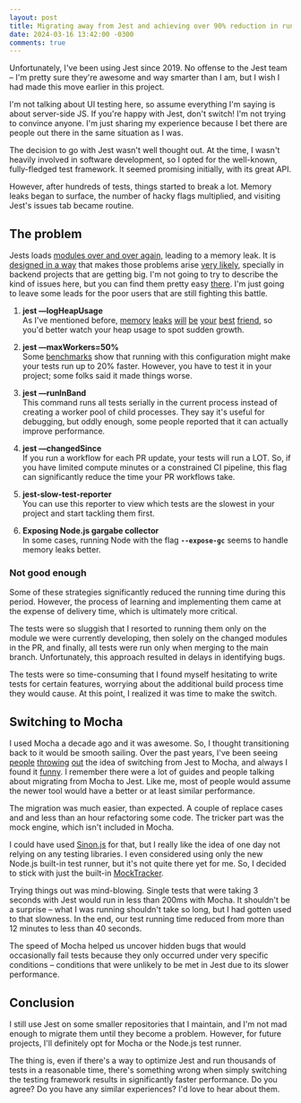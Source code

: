 ```yaml
---
layout: post
title: Migrating away from Jest and achieving over 90% reduction in running time
date: 2024-03-16 13:42:00 -0300
comments: true
---
```


Unfortunately, I've been using Jest since 2019. No offense to the Jest team – I'm pretty sure they're awesome and way smarter than I am, but I wish I had made this move earlier in this project.

I'm not talking about UI testing here, so assume everything I'm saying is about server-side JS. If you're happy with Jest, don't switch! I'm not trying to convince anyone. I'm just sharing my experience because I bet there are people out there in the same situation as I was.

The decision to go with Jest wasn't well thought out. At the time, I wasn't heavily involved in software development, so I opted for the well-known, fully-fledged test framework. It seemed promising initially, with its great API.

However, after hundreds of tests, things started to break a lot. Memory leaks began to surface, the number of hacky flags multiplied, and visiting Jest's issues tab became routine.

## The problem

Jests loads [modules over and over again,](https://github.com/jestjs/jest/issues/10550) leading to a memory leak. It is [designed in a way](https://chanind.github.io/javascript/2019/10/12/jest-tests-memory-leak.html) that makes those problems arise [very likely](https://github.com/jestjs/jest/issues/6814), specially in backend projects that are getting big. I'm not going to try to describe the kind of issues here, but you can find them pretty easy [there](https://github.com/search?q=repo%3Ajestjs%2Fjest+memory&type=issues). I'm just going to leave some leads for the poor users that are still fighting this battle.

1. **jest —logHeapUsage**
\
As I've mentioned before, [memory](https://github.com/jaredjj3/jest-memory-leak-demo) [leaks](https://github.com/smolijar/jest-is-a-rude-needy-clown-and-eats-lot-of-memory?tab=readme-ov-file) [will](https://github.com/jestjs/jest/issues/12142) [be](https://github.com/jestjs/jest/issues/7311) [your](https://github.com/jestjs/jest/issues/7874) [best](https://github.com/jestjs/jest/pull/8331) [friend](https://github.com/jestjs/jest/issues/11956), so you'd better watch your heap usage to spot sudden growth.

2. **jest —maxWorkers=50%**
\
Some [benchmarks](https://ivantanev.com/make-jest-faster/) show that running with this configuration might make your tests run up to 20% faster. However, you have to test it in your project; some folks said it made things worse.

3. **jest —runInBand**
\
This command runs all tests serially in the current process instead of creating a worker pool of child processes. They say it's useful for debugging, but oddly enough, some people reported that it can actually improve performance.

4. **jest —changedSince**
\
If you run a workflow for each PR update, your tests will run a LOT. So, if you have limited compute minutes or a constrained CI pipeline, this flag can significantly reduce the time your PR workflows take.

5. **jest-slow-test-reporter**
\
You can use this reporter to view which tests are the slowest in your project and start tackling them first.

6. **Exposing Node.js gargabe collector**
\
In some cases, running Node with the flag **`--expose-gc`** seems to handle memory leaks better.

### Not good enough

Some of these strategies significantly reduced the running time during this period. However, the process of learning and implementing them came at the expense of delivery time, which is ultimately more critical.

The tests were so sluggish that I resorted to running them only on the module we were currently developing, then solely on the changed modules in the PR, and finally, all tests were run only when merging to the main branch. Unfortunately, this approach resulted in delays in identifying bugs.

The tests were so time-consuming that I found myself hesitating to write tests for certain features, worrying about the additional build process time they would cause. At this point, I realized it was time to make the switch.

## Switching to Mocha

I used Mocha a decade ago and it was awesome. So, I thought transitioning back to it would be smooth sailing. Over the past years, I've been seeing [people](https://github.com/jestjs/jest/issues/7832#issuecomment-1053545855) [throwing](https://github.com/jestjs/jest/issues/7963#issuecomment-802129978) [out](https://github.com/jestjs/jest/issues/7631#issuecomment-496335097) the idea of switching from Jest to Mocha, and always I found it [funny](https://github.com/jestjs/jest/issues/9980#issuecomment-1808310819). I remember there were a lot of guides and people talking about migrating from Mocha to Jest. Like me, most of people would assume the newer tool would have a better or at least similar performance.

The migration was much easier, than expected. A couple of replace cases and and less than an hour refactoring some code. The tricker part was the mock engine, which isn't included in Mocha.

I could have used [Sinon.js](https://sinonjs.org/) for that, but I really like the idea of one day not relying on any testing libraries. I even considered using only the new Node.js built-in test runner, but it's not quite there yet for me. So, I decided to stick with just the built-in [MockTracker](https://nodejs.org/api/test.html#class-mocktracker).

Trying things out was mind-blowing. Single tests that were taking 3 seconds with Jest would run in less than 200ms with Mocha. It shouldn't be a surprise – what I was running shouldn't take so long, but I had gotten used to that slowness. In the end, our test running time reduced from more than 12 minutes to less than 40 seconds.

The speed of Mocha helped us uncover hidden bugs that would occasionally fail tests because they only occurred under very specific conditions – conditions that were unlikely to be met in Jest due to its slower performance.

## Conclusion

I still use Jest on some smaller repositories that I maintain, and I'm not mad enough to migrate them until they become a problem. However, for future projects, I'll definitely opt for Mocha or the Node.js test runner.

The thing is, even if there's a way to optimize Jest and run thousands of tests in a reasonable time, there's something wrong when simply switching the testing framework results in significantly faster performance. Do you agree? Do you have any similar experiences? I'd love to hear about them.
